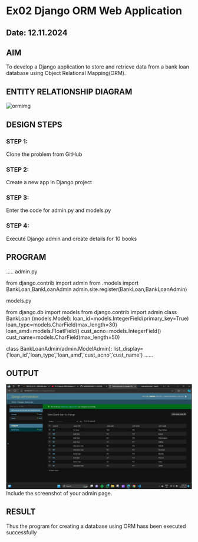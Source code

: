 # Ex02 Django ORM Web Application
## Date:  12.11.2024 

## AIM
To develop a Django application to store and retrieve data from a bank loan database using Object Relational Mapping(ORM).

## ENTITY RELATIONSHIP DIAGRAM

![ormimg](https://github.com/user-attachments/assets/ff50dbd9-2784-4147-92c7-1e45125c0514)



## DESIGN STEPS

### STEP 1:
Clone the problem from GitHub

### STEP 2:
Create a new app in Django project

### STEP 3:
Enter the code for admin.py and models.py

### STEP 4:
Execute Django admin and create details for 10 books

## PROGRAM
.....
admin.py

from django.contrib import admin
from .models import BankLoan,BankLoanAdmin
admin.site.register(BankLoan,BankLoanAdmin)

models.py

from django.db import models
from django.contrib import admin
class BankLoan (models.Model):
    loan_id=models.IntegerField(primary_key=True)
    loan_type=models.CharField(max_length=30)
    loan_amd=models.FloatField()
    cust_acno=models.IntegerField()
    cust_name=models.CharField(max_length=50)
 
class BankLoanAdmin(admin.ModelAdmin):
    list_display=('loan_id','loan_type','loan_amd','cust_acno','cust_name')
......

## OUTPUT
![alt text](<orm bank.png>)
Include the screenshot of your admin page.


## RESULT
Thus the program for creating a database using ORM hass been executed successfully
